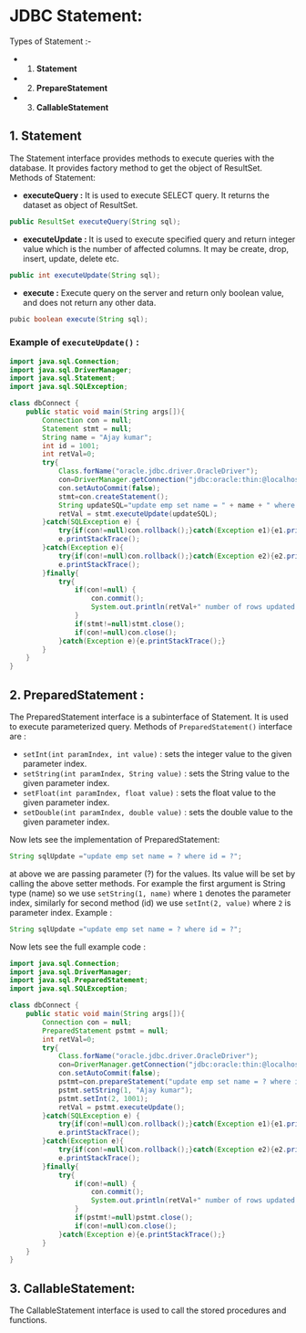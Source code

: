 # JDBC Statement:

Types of Statement :-  
* 1. **Statement**
* 2. **PrepareStatement**
* 3. **CallableStatement**


## 1. Statement

The Statement interface provides methods to execute queries with the database. It provides factory method to get the object of ResultSet. Methods of Statement:
* **executeQuery :** It is used to execute SELECT query. It returns the dataset as object of ResultSet.
```java
public ResultSet executeQuery(String sql);
```
* **executeUpdate :** It is used to execute specified query and return integer value which is the number of affected columns. It may be create, drop, insert, update, delete etc.
```java
public int executeUpdate(String sql);
```
* **execute :** Execute query on the server and return only boolean value, and does not return any other data.
```java
pubic boolean execute(String sql);
```
### Example of `executeUpdate()` :
```java
import java.sql.Connection;
import java.sql.DriverManager;
import java.sql.Statement;
import java.sql.SQLException;

class dbConnect {  
    public static void main(String args[]){  
        Connection con = null;
		Statement stmt = null;
		String name = "Ajay kumar";
		int id = 1001;
		int retVal=0;
		try{  
            Class.forName("oracle.jdbc.driver.OracleDriver");  
            con=DriverManager.getConnection("jdbc:oracle:thin:@localhost:1521:xe","AJAY1","12345");
			con.setAutoCommit(false);
            stmt=con.createStatement();  
            String updateSQL="update emp set name = " + name + " where id = " + id;
			retVal = stmt.executeUpdate(updateSQL);
		}catch(SQLException e) {
			try{if(con!=null)con.rollback();}catch(Exception e1){e1.printStackTrace();}
			e.printStackTrace();
		}catch(Exception e){ 	
			try{if(con!=null)con.rollback();}catch(Exception e2){e2.printStackTrace();}
			e.printStackTrace();
		}finally{
			try{
				if(con!=null) {
					con.commit();
					System.out.println(retVal+" number of rows updated.");
				}
				if(stmt!=null)stmt.close();
				if(con!=null)con.close();
			}catch(Exception e){e.printStackTrace();}
		}
    }
}
```
## 2. PreparedStatement :

The PreparedStatement interface is a subinterface of Statement. It is used to execute parameterized query. Methods of `PreparedStatement()` interface are :
* `setInt(int paramIndex, int value)` : sets the integer value to the given parameter index.
* `setString(int paramIndex, String value)` : sets the String value to the given parameter index.
* `setFloat(int paramIndex, float value)` : sets the float value to the given parameter index.
* `setDouble(int paramIndex, double value)` : sets the double value to the given parameter index.

Now lets see the implementation of PreparedStatement:
```java
String sqlUpdate ="update emp set name = ? where id = ?";  
```
at above we are passing parameter (?) for the values. Its value will be set by calling the above setter methods. For example the first argument is String type (name) so we use `setString(1, name)` where `1` denotes the parameter index, similarly for second method (id) we use `setInt(2, value)` where `2` is parameter index. Example :
```java
String sqlUpdate ="update emp set name = ? where id = ?";
```
Now lets see the full example code :
```java
import java.sql.Connection;
import java.sql.DriverManager;
import java.sql.PreparedStatement;
import java.sql.SQLException;

class dbConnect {  
    public static void main(String args[]){  
        Connection con = null;
		PreparedStatement pstmt = null;
		int retVal=0;
		try{  
            Class.forName("oracle.jdbc.driver.OracleDriver");  
            con=DriverManager.getConnection("jdbc:oracle:thin:@localhost:1521:xe","AJAY1","12345");
			con.setAutoCommit(false);
            pstmt=con.prepareStatement("update emp set name = ? where id = ?");
			pstmt.setString(1, "Ajay kumar");
			pstmt.setInt(2, 1001);
			retVal = pstmt.executeUpdate();
		}catch(SQLException e) {
			try{if(con!=null)con.rollback();}catch(Exception e1){e1.printStackTrace();}
			e.printStackTrace();
		}catch(Exception e){ 	
			try{if(con!=null)con.rollback();}catch(Exception e2){e2.printStackTrace();}
			e.printStackTrace();
		}finally{
			try{
				if(con!=null) {
					con.commit();
					System.out.println(retVal+" number of rows updated.");
				}
				if(pstmt!=null)pstmt.close();
				if(con!=null)con.close();
			}catch(Exception e){e.printStackTrace();}
		}
    }
}
```

## 3. CallableStatement:

The CallableStatement interface is used to call the stored procedures and functions.


